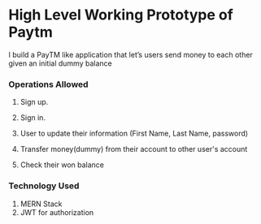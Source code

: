 # High Level Working Prototype of Paytm

I build a PayTM like application that let’s users send money to each other given an initial dummy balance


### Operations Allowed

1.   Sign up.

2.  Sign in.

3.  User to update their information (First Name, Last Name, password)
4. Transfer money(dummy) from their account to other user's account 
5. Check their won balance

### Technology  Used

1. MERN Stack
2. JWT for authorization 